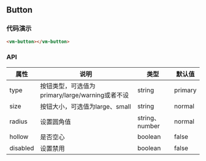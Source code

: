 ## Button

### 代码演示

```html
<vm-button></vm-button>
```  

### API
属性 | 说明 | 类型 | 默认值
-----|-----|-------|------
type | 按钮类型，可选值为primary/large/warning或者不设 | string | primary
size | 按钮大小，可选值为large、small | string | normal
radius | 设置圆角值 | string、number | normal
hollow | 是否空心 | boolean | false
disabled | 设置禁用 | boolean | false
